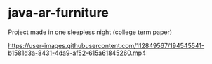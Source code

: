 # java-ar-furniture
Project made in one sleepless night (college term paper)



https://user-images.githubusercontent.com/112849567/194545541-b1581d3a-8431-4da9-af52-615a61845260.mp4

